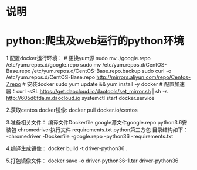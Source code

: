 # 说明
# python:爬虫及web运行的python环境

1.配置docker运行环境：
    # 更换yum源
    sudo mv ./google.repo /etc/yum.repos.d/google.repo
    sudo mv /etc/yum.repos.d/CentOS-Base.repo /etc/yum.repos.d/CentOS-Base.repo.backup
    sudo curl -o /etc/yum.repos.d/CentOS-Base.repo http://mirrors.aliyun.com/repo/Centos-7.repo
    # 安装docker
    sudo yum update && yum install -y docker
    # 配置加速器：curl -sSL https://get.daocloud.io/daotools/set_mirror.sh | sh -s http://605d6fda.m.daocloud.io
    systemctl start docker.service

2.获取centos docker镜像:
    docker pull docker.io/centos


3.准备相关文件：
    编译文件Dockerfile
    google源文件google.repo
    python3.6安装包
    chromedriver执行文件
    requirements.txt python第三方包
    目录结构如下：
        -chromedriver
        -Dockerfile
        -google.repo
        -python36
        -requirements.txt


4.编译生成镜像：
    docker build -t driver-python36 .

5.打包镜像文件：
    docker save -o driver-python36-1.tar driver-python36
